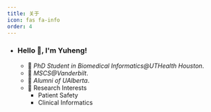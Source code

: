 ```yaml
---
title: 关于
icon: fas fa-info
order: 4
---
```

- ### Hello 👋, I'm Yuheng!

  - 🏫  _PhD Student in Biomedical Informatics@UTHealth Houston_.
  - 🏫  _MSCS@Vanderbilt_.
  - 🏫  _Alumni of UAlberta_.
  - 🔬 Research Interests
    - Patient Safety
    - Clinical Informatics

